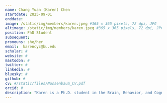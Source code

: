 ```yaml
---
name: Chang Yuan (Karen) Chen 
startdate: 2025-09-01
enddate:
image: /static/img/members/karen.jpeg #365 x 365 pixels, 72 dpi, JPG
altimage: /static/img/members/karen.jpeg #365 x 365 pixels, 72 dpi, JPG
position: PhD Student 
subsequent:
pronouns: she/her
email:  karencyc@bu.edu
scholar: #
website: #
mastodon: #
twitter: #
linkedin: #
bluesky: #
github: #
cv: #/static/files/Nussenbaum_CV.pdf
orcid: #
description: "Karen is a Ph.D. student in the Brain, Behavior, and Cognition program. She is interested in understanding the computational mechanisms of mood dynamics, and how they can guide adaptive learning and decision-making across development. Karen received her BA in Psychological and Behavioral Sciences from University of Cambridge and an MRes from UCL, where she also completed a research placement at Yale University. Outside of research, she is usually trying to train her cat to do tricks, cooking, or climbing!"
---
```


